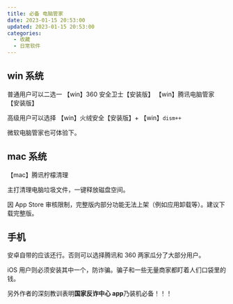 ```yaml
---
title: 必备 电脑管家
date: 2023-01-15 20:53:00
updated: 2023-01-15 20:53:00
categories:
  - 收藏
  - 日常软件
---
```


## win 系统

普通用户可以二选一
【win】360 安全卫士【安装版】
【win】腾讯电脑管家【安装版】

高级用户可以选择
【win】火绒安全【安装版】+
【win】`dism++`

微软电脑管家也可体验下。

## mac 系统

【mac】腾讯柠檬清理

主打清理电脑垃圾文件，一键释放磁盘空间。

因 App Store 审核限制，完整版内部分功能无法上架（例如应用卸载等）。建议下载完整版。

## 手机

安卓自带的应该还行。否则可以选择腾讯和 360 两家瓜分了大部分用户。

iOS 用户则必须安装其中一个，防诈骗。骗子和一些无量商家都盯着人们口袋里的钱。

另外作者的深刻教训表明**国家反诈中心 app**乃装机必备！！！
